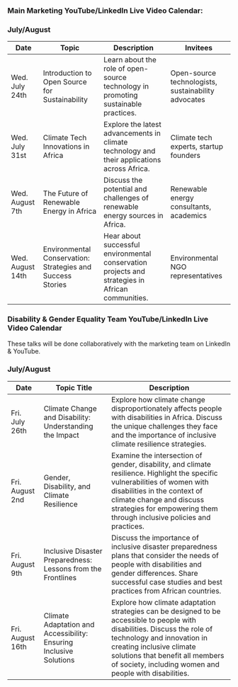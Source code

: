 ### Main Marketing YouTube/LinkedIn Live Video Calendar: 

### July/August

| Date       | Topic                                    | Description                                                                                  | Invitees                                      |
|------------|------------------------------------------|----------------------------------------------------------------------------------------------|----------------------------------------------|
| Wed. July 24th   | Introduction to Open Source for Sustainability | Learn about the role of open-source technology in promoting sustainable practices.            | Open-source technologists, sustainability advocates |
| Wed. July 31st  | Climate Tech Innovations in Africa       | Explore the latest advancements in climate technology and their applications across Africa.   | Climate tech experts, startup founders       |
| Wed. August 7th  | The Future of Renewable Energy in Africa | Discuss the potential and challenges of renewable energy sources in Africa.                   | Renewable energy consultants, academics      |
| Wed. August 14th  | Environmental Conservation: Strategies and Success Stories | Hear about successful environmental conservation projects and strategies in African communities. | Environmental NGO representatives            |


### Disability & Gender Equality Team YouTube/LinkedIn Live Video Calendar

These talks will be done collaboratively with the marketing team on LinkedIn & YouTube.
### July/August


| Date  | Topic Title                                                                          | Description                                                                                                                                                                                                                                                                                            |
|----|--------------------------------------------------------------------------------------|--------------------------------------------------------------------------------------------------------------------------------------------------------------------------------------------------------------------------------------------------------------------------------------------------------|
| Fri. July 26th  | Climate Change and Disability: Understanding the Impact                              | Explore how climate change disproportionately affects people with disabilities in Africa. Discuss the unique challenges they face and the importance of inclusive climate resilience strategies.                                                                                                        |
| Fri. August 2nd  | Gender, Disability, and Climate Resilience                                           | Examine the intersection of gender, disability, and climate resilience. Highlight the specific vulnerabilities of women with disabilities in the context of climate change and discuss strategies for empowering them through inclusive policies and practices.                                          |
| Fri. August 9th  | Inclusive Disaster Preparedness: Lessons from the Frontlines                         | Discuss the importance of inclusive disaster preparedness plans that consider the needs of people with disabilities and gender differences. Share successful case studies and best practices from African countries.                                                                                     |
| Fri. August 16th  | Climate Adaptation and Accessibility: Ensuring Inclusive Solutions                   | Explore how climate adaptation strategies can be designed to be accessible to people with disabilities. Discuss the role of technology and innovation in creating inclusive climate solutions that benefit all members of society, including women and people with disabilities.                        |
